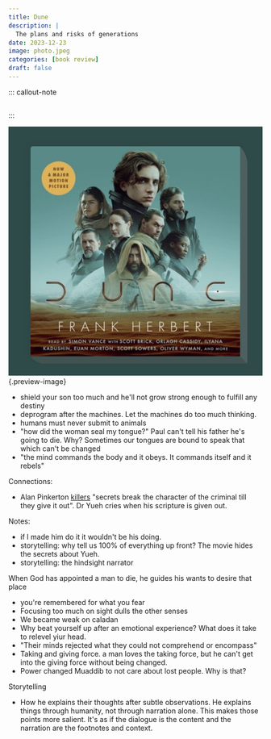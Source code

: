 ```yaml
---
title: Dune
description: |
  The plans and risks of generations 
date: 2023-12-23
image: photo.jpeg
categories: [book review]
draft: false
---
```



::: callout-note
## 
:::

![](../img/book-dune.jpeg){.preview-image}

- shield your son too much and he'll not grow strong enough to fulfill any destiny 
- deprogram after the machines. Let the machines do too much thinking. 
- humans must never submit to animals
- "how did the woman seal my tongue?" Paul can't tell his father he's going to die. Why? Sometimes our tongues are bound to speak that which can't be changed 
- "the mind commands the body and it obeys. It commands itself and it rebels"

Connections:
- Alan Pinkerton [killers](../killers-of-the-flower-moonyfg%20if.md) "secrets break the character of the criminal till they give it out". Dr Yueh cries when his scripture is given out.  

Notes:
- if I made him do it it wouldn't be his doing. 
- storytelling: why tell us 100% of everything up front? The movie hides the secrets about Yueh. 
- storytelling: the hindsight narrator


When God has appointed a man to die, he guides his wants to desire that place


- you're remembered for what you fear
- Focusing too much on sight dulls the other senses
- We became weak on caladan
- Why beat yourself up after an emotional experience? What does it take to relevel yiur head. 
- "Their minds rejected what they could not comprehend or encompass"
- Taking and giving force. a man loves the taking force, but he can't get into the giving force without being changed. 
- Power changed Muaddib to not care about lost people. Why is that?

Storytelling
- How he explains their thoughts after subtle observations. He explains things through humanity, not through narration alone. This makes those points more salient. It's as if the dialogue is the content and the narration are the footnotes and context. 